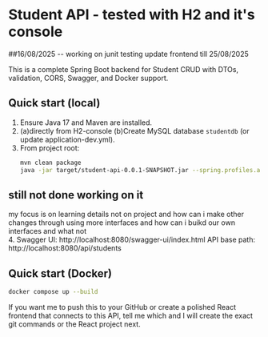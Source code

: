# Student API - tested with H2 and it's console 

##16/08/2025 -- working on junit testing 
update frontend till 25/08/2025

This is a complete Spring Boot backend for Student CRUD with DTOs, validation, CORS, Swagger, and Docker support.

## Quick start (local)
1. Ensure Java 17 and Maven are installed.
2. (a)directly from H2-console 
(b)Create MySQL database `studentdb` (or update application-dev.yml).
3. From project root:
   ```bash
   mvn clean package
   java -jar target/student-api-0.0.1-SNAPSHOT.jar --spring.profiles.active=dev
   ```

## still not done working on it 
my focus is on learning details not on project and how can i make other changes through using more interfaces and how can i buikd our own interfaces and what not  
4. Swagger UI: http://localhost:8080/swagger-ui/index.html
API base path: http://localhost:8080/api/students

## Quick start (Docker)
```bash
docker compose up --build
```

If you want me to push this to your GitHub or create a polished React frontend that connects to this API, tell me which and I will create the exact git commands or the React project next.
